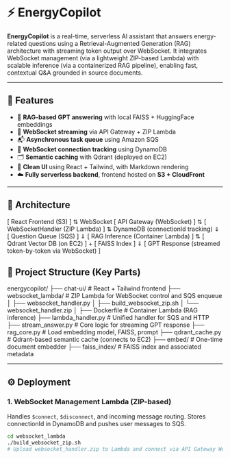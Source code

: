 # ⚡️ EnergyCopilot

**EnergyCopilot** is a real-time, serverless AI assistant that answers energy-related questions using a Retrieval-Augmented Generation (RAG) architecture with streaming token output over WebSocket. It integrates WebSocket management (via a lightweight ZIP-based Lambda) with scalable inference (via a containerized RAG pipeline), enabling fast, contextual Q&A grounded in source documents.

---

## 🚀 Features

- 🧠 **RAG-based GPT answering** with local FAISS + HuggingFace embeddings
- 📡 **WebSocket streaming** via API Gateway + ZIP Lambda
- 📬 **Asynchronous task queue** using Amazon SQS
- 🔗 **WebSocket connection tracking** using DynamoDB
- 🗂 **Semantic caching** with Qdrant (deployed on EC2)
- 🧼 **Clean UI** using React + Tailwind, with Markdown rendering
- ☁️ **Fully serverless backend**, frontend hosted on **S3 + CloudFront**

---

## 🧱 Architecture

[ React Frontend (S3) ]
⇅ WebSocket
[ API Gateway (WebSocket) ]
⇅
[ WebSocketHandler (ZIP Lambda) ]
⇅ DynamoDB (connectionId tracking)
⇓
[ Question Queue (SQS) ]
⇓
[ RAG Inference (Container Lambda) ]
⇅
[ Qdrant Vector DB (on EC2) ] + [ FAISS Index ]
⇓
[ GPT Response (streamed token-by-token via WebSocket) ]

## 📁 Project Structure (Key Parts)
energycopilot/
├── chat-ui/ # React + Tailwind frontend
├── websocket_lambda/ # ZIP Lambda for WebSocket control and SQS enqueue
│ ├── websocket_handler.py
│ ├── build_websocket_zip.sh
│ └── websocket_handler.zip
│
├── Dockerfile # Container Lambda (RAG inference)
├── lambda_handler.py # Unified handler for SQS and HTTP
├── stream_answer.py # Core logic for streaming GPT response
├── rag_core.py # Load embedding model, FAISS, prompt
├── qdrant_cache.py # Qdrant-based semantic cache (connects to EC2)
├── embed/ # One-time document embedder
├── faiss_index/ # FAISS index and associated metadata


---

## ⚙️ Deployment

### 1. WebSocket Management Lambda (ZIP-based)

Handles `$connect`, `$disconnect`, and incoming message routing. Stores connectionId in DynamoDB and pushes user messages to SQS.

```bash
cd websocket_lambda
./build_websocket_zip.sh
# Upload websocket_handler.zip to Lambda and connect via API Gateway WebSocket routes



